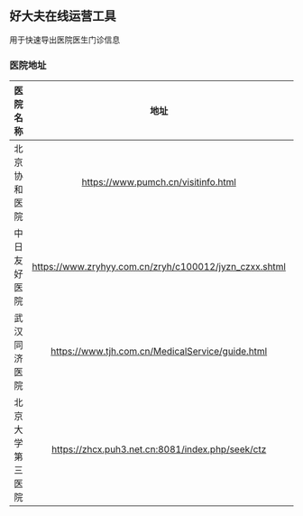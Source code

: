 ## 好大夫在线运营工具
用于快速导出医院医生门诊信息

### 医院地址
|    医院名称   |   地址   |     说明    |
| :--------: |   :----:   | :---------- |
| 北京协和医院 | https://www.pumch.cn/visitinfo.html |  |
| 中日友好医院 | https://www.zryhyy.com.cn/zryh/c100012/jyzn_czxx.shtml |  |
| 武汉同济医院 | https://www.tjh.com.cn/MedicalService/guide.html |  |
| 北京大学第三医院 | https://zhcx.puh3.net.cn:8081/index.php/seek/ctz |  |
